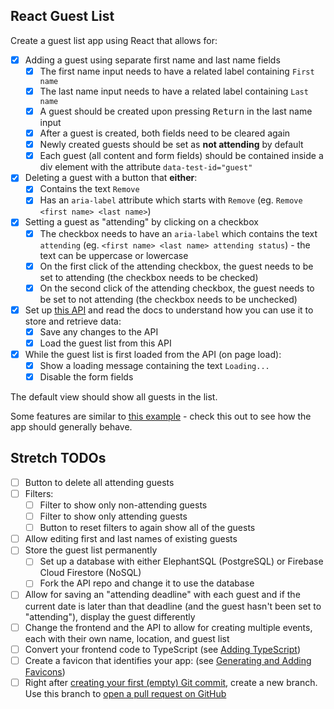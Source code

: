 ## React Guest List

Create a guest list app using React that allows for:

- [x] Adding a guest using separate first name and last name fields
  - [x] The first name input needs to have a related label containing `First name`
  - [x] The last name input needs to have a related label containing `Last name`
  - [x] A guest should be created upon pressing <kbd>Return</kbd> in the last name input
  - [x] After a guest is created, both fields need to be cleared again
  - [x] Newly created guests should be set as **not attending** by default
  - [x] Each guest (all content and form fields) should be contained inside a div element with the attribute `data-test-id="guest"`
- [x] Deleting a guest with a button that **either**:
  - [x] Contains the text `Remove`
  - [x] Has an `aria-label` attribute which starts with `Remove` (eg. `Remove <first name> <last name>`)
- [x] Setting a guest as "attending" by clicking on a checkbox
  - [x] The checkbox needs to have an `aria-label` which contains the text `attending` (eg. `<first name> <last name> attending status`) - the text can be uppercase or lowercase
  - [x] On the first click of the attending checkbox, the guest needs to be set to attending (the checkbox needs to be checked)
  - [x] On the second click of the attending checkbox, the guest needs to be set to not attending (the checkbox needs to be unchecked)
- [x] Set up [this API](https://github.com/upleveled/express-guest-list-api-memory-data-store) and read the docs to understand how you can use it to store and retrieve data:
  - [x] Save any changes to the API
  - [x] Load the guest list from this API
- [x] While the guest list is first loaded from the API (on page load):
  - [x] Show a loading message containing the text `Loading...`
  - [x] Disable the form fields

The default view should show all guests in the list.

Some features are similar to [this example](https://todomvc.com/examples/react/#/) - check this out to see how the app should generally behave.

## Stretch TODOs

- [ ] Button to delete all attending guests
- [ ] Filters:
  - [ ] Filter to show only non-attending guests
  - [ ] Filter to show only attending guests
  - [ ] Button to reset filters to again show all of the guests
- [ ] Allow editing first and last names of existing guests
- [ ] Store the guest list permanently
  - [ ] Set up a database with either ElephantSQL (PostgreSQL) or Firebase Cloud Firestore (NoSQL)
  - [ ] Fork the API repo and change it to use the database
- [ ] Allow for saving an "attending deadline" with each guest and if the current date is later than that deadline (and the guest hasn't been set to "attending"), display the guest differently
- [ ] Change the frontend and the API to allow for creating multiple events, each with their own name, location, and guest list
- [ ] Convert your frontend code to TypeScript (see [Adding TypeScript](https://create-react-app.dev/docs/adding-typescript/))
- [ ] Create a favicon that identifies your app: (see [Generating and Adding Favicons](https://learn.upleveled.io/courses/bootcamp-pern/modules/cheatsheet-design-ux/#generating-and-adding-favicons))
- [ ] Right after [creating your first (empty) Git commit](https://learn.upleveled.io/courses/bootcamp-pern/modules/cheatsheet-command-line/#4-create-and-push-an-initial-commit), create a new branch. Use this branch to [open a pull request on GitHub](https://learn.upleveled.io/courses/bootcamp-pern/modules/cheatsheet-git-github/#opening-pull-requests)
